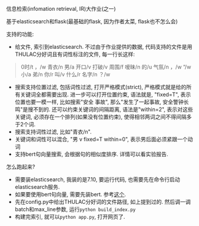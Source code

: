 信息检索(infomation retrieval, IR)大作业(之一)

基于elasticsearch和flask(最基础的flask, 因为作者太菜, flask也不怎么会)

支持的功能:
- 给文件, 索引到elasticsearch. 不过由于作业提供的数据, 代码支持的文件是用THULAC分好词且有词性标注的文件, 每一行长这样:
> 0时/t ，/w 青衣/n 男/a 开口/v 打破/v 周围/f 嗳昧/n 的/u 气氛/n ，/w “/w 小/a 弟/n 你/r 叫/v 什么/r 名字/n ？/w
- 搜索支持位置过滤, 包括词性过滤, 打开严格模式(strict), 严格模式就是给的所有关键词全都需要出现. 进一步可以打开位置约束, 语法就是, "fixed=T", 表示位置也要一模一样, 比如搜索"安全 事故", 那么"发生了一起事故, 安全警钟长鸣"是搜不到的. 还可以约束关键词的间隔距离, 语法是"within=2", 表示对这些关键词, 必须存在一个排列(如果没有位置约束), 使得相邻两词之间不得间隔多于2个词.
- 搜索支持词性过滤, 比如"青衣/n".
- 关键词和词性可以混合, "男 v fixed=T within=0", 表示男后面必须紧跟一个动词
- 支持bert句向量搜索, 会根据句的相似度排序.
详情可以看实验报告.



怎么跑起来?
- 需要装elasticsearch, 我装的是7.10, 要运行代码, 也需要先在命令行启动elasticsearch服务.
- 如果要使用bert句向量, 需要先装bert. 参考[这个](https://www.codenong.com/cs105671415/).
- 先在config.py中给出THULAC分好词的文件路径, 如上提到过的. 然后调一调batch和max_line参数, 运行`python build_index.py`
- 构建完索引, 就可以`python app.py`, 打开网页了.
